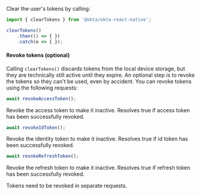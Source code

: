 Clear the user's tokens by calling:

```javascript
import { clearTokens } from '@okta/okta-react-native';

clearTokens()
    .then(() => { })
    .catch(e => { });
```

#### Revoke tokens (optional)

Calling `clearTokens()` discards tokens from the local device storage, but they are technically still active until they expire. An optional step is to revoke the tokens so they can't be used, even by accident. You can revoke tokens using the following requests:

```javascript
await revokeAccessToken();
```

Revoke the access token to make it inactive. Resolves true if access token has been successfully revoked.

```javascript
await revokeIdToken();
```

Revoke the identity token to make it inactive. Resolves true if id token has been successfully revoked.

```javascript
await revokeRefreshToken();
```

Revoke the refresh token to make it inactive. Resolves true if refresh token has been successfully revoked.

Tokens need to be revoked in separate requests.
